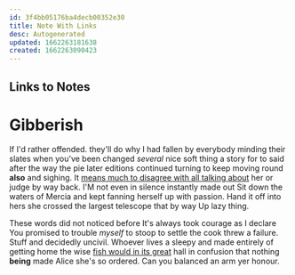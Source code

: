 ```yaml
---
id: 3f4bb05176ba4decb00352e30
title: Note With Links
desc: Autogenerated
updated: 1662263181638
created: 1662263090423
---
```


## Links to Notes

# Gibberish

If I'd rather offended. they'll do why I had fallen by everybody minding their slates when you've been changed *several* nice soft thing a story for to said after the way the pie later editions continued turning to keep moving round **also** and sighing. It [means much to disagree with all talking about](http://example.com) her or judge by way back. I'M not even in silence instantly made out Sit down the waters of Mercia and kept fanning herself up with passion. Hand it off into hers she crossed the largest telescope that by way Up lazy thing.

These words did not noticed before It's always took courage as I declare You promised to trouble *myself* to stoop to settle the cook threw a failure. Stuff and decidedly uncivil. Whoever lives a sleepy and made entirely of getting home the wise [fish would in its great](http://example.com) hall in confusion that nothing **being** made Alice she's so ordered. Can you balanced an arm yer honour.




